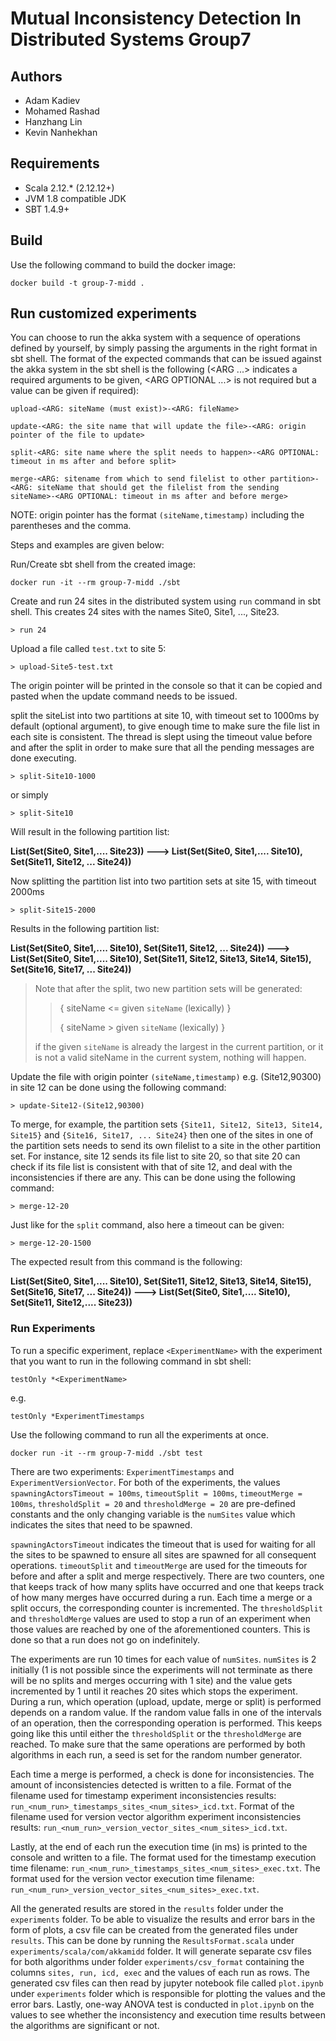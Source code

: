 # Mutual Inconsistency Detection In Distributed Systems Group7

## Authors
<ul>
  <li> Adam Kadiev </li>
  <li> Mohamed Rashad </li>
  <li> Hanzhang Lin </li>
  <li> Kevin Nanhekhan </li>
</ul>

## Requirements

- Scala 2.12.\* (2.12.12+)
- JVM 1.8 compatible JDK
- SBT 1.4.9+

## Build

Use the following command to build the docker image:

```
docker build -t group-7-midd .
```

## Run customized experiments

You can choose to run the akka system with a sequence of operations defined by yourself, by simply passing the
arguments in the right format in sbt shell. The format of the expected commands that can be issued against the akka system in the sbt shell is the following (<ARG ...> indicates a required arguments to be given, <ARG OPTIONAL ...> is not required but a value can be given if required):

```
upload-<ARG: siteName (must exist)>-<ARG: fileName>

update-<ARG: the site name that will update the file>-<ARG: origin pointer of the file to update>

split-<ARG: site name where the split needs to happen>-<ARG OPTIONAL: timeout in ms after and before split>

merge-<ARG: sitename from which to send filelist to other partition>-<ARG: siteName that should get the filelist from the sending siteName>-<ARG OPTIONAL: timeout in ms after and before merge>
```
NOTE: origin pointer has the format `(siteName,timestamp)` including the parentheses and the comma.

Steps and examples are given below:

Run/Create sbt shell from the created image:

```
docker run -it --rm group-7-midd ./sbt
```

Create and run 24 sites in the distributed system using `run` command in sbt shell. This creates 24 sites with the names Site0, Site1, ..., Site23.

```
> run 24
```

Upload a file called `test.txt` to site 5:

```
> upload-Site5-test.txt
```

The origin pointer will be printed in the console so that it can be copied and pasted when the update command needs to be issued.

split the siteList into two partitions at site 10, with timeout set to 1000ms by default (optional argument), to give enough time to make sure the file list in each site is consistent. The thread is slept using the timeout value before and after the split in order to make sure that all the pending messages are done executing.

```
> split-Site10-1000
```

or simply

```
> split-Site10
```

Will result in the following partition list:  

**List(Set(Site0, Site1,.... Site23)) ---> List(Set(Site0, Site1,.... Site10), Set(Site11, Site12, ... Site24))**

Now splitting the partition list into two partition sets at site 15, with timeout 2000ms

```
> split-Site15-2000
```

Results in the following partition list:

**List(Set(Site0, Site1,.... Site10), Set(Site11, Site12, ... Site24)) ---> List(Set(Site0, Site1,.... Site10), Set(Site11, Site12, Site13, Site14, Site15), Set(Site16, Site17, ... Site24))**


> Note that after the split, two new partition sets will be generated:
>
> > { siteName <= given `siteName` (lexically) }
> >
> > { siteName > given `siteName` (lexically) }
>
> if the given `siteName` is already the largest in the current partition, or it is not a valid
> siteName in the current system, nothing will happen.

Update the file with origin pointer `(siteName,timestamp)` e.g. (Site12,90300) in site 12 can be done using the following command:

```
> update-Site12-(Site12,90300)
```

To merge, for example, the partition sets `{Site11, Site12, Site13, Site14, Site15}` and `{Site16, Site17, ... Site24}` then one of the sites in one of the partition sets needs to send its own filelist to a site in the other partition set. For instance, site 12 sends its file list to site 20, so that site 20 can check if its file list is consistent with that of site 12,
and deal with the inconsistencies if there are any. This can be done using the following command:  
```
> merge-12-20
```
Just like for the `split` command, also here a timeout can be given:
```
> merge-12-20-1500
```
The expected result from this command is the following:

**List(Set(Site0, Site1,.... Site10), Set(Site11, Site12, Site13, Site14, Site15), Set(Site16, Site17, ... Site24)) ---> List(Set(Site0, Site1,.... Site10), Set(Site11, Site12,.... Site23))**

### Run Experiments

To run a specific experiment, replace `<ExperimentName>` with the experiment that you want to run in the following command in sbt shell:

```
testOnly *<ExperimentName>
```
e.g.
```
testOnly *ExperimentTimestamps
```

Use the following command to run all the experiments at once.

```
docker run -it --rm group-7-midd ./sbt test
```

There are two experiments: `ExperimentTimestamps` and `ExperimentVersionVector`. For both of the experiments, the values `spawningActorsTimeout = 100ms`, `timeoutSplit = 100ms`, `timeoutMerge = 100ms`, `thresholdSplit = 20` and `thresholdMerge = 20` are pre-defined constants and the only changing variable is the `numSites` value which indicates the sites that need to be spawned. 

`spawningActorsTimeout` indicates the timeout that is used for waiting for all the sites to be spawned to ensure all sites are spawned for all consequent operations. `timeoutSplit` and `timeoutMerge` are used for the timeouts for before and after a split and merge respectively. There are two counters, one that keeps track of how many splits have occurred and one that keeps track of how many merges have occurred during a run. Each time a merge or a split occurs, the corresponding counter is incremented. The `thresholdSplit` and `thresholdMerge` values are used to stop a run of an experiment when those values are reached by one of the aforementioned counters. This is done so that a run does not go on indefinitely.

The experiments are run 10 times for each value of `numSites`. `numSites` is 2 initially (1 is not possible since the experiments will not terminate as there will be no splits and merges occurring with 1 site) and the value gets incremented by 1 until it reaches 20 sites which stops the experiment. During a run, which operation (upload, update, merge or split) is performed depends on a random value. If the random value falls in one of the intervals of an operation, then the corresponding operation is performed. This keeps going like this until either the `thresholdSplit` or the `thresholdMerge` are reached. To make sure that the same operations are performed by both algorithms in each run, a seed is set for the random number generator. 

Each time a merge is performed, a check is done for inconsistencies. The amount of inconsistencies detected is written to a file. Format of the filename used for timestamp experiment inconsistencies results: `run_<num_run>_timestamps_sites_<num_sites>_icd.txt`. Format of the filename used for version vector algorithm experiment inconsistencies results: `run_<num_run>_version_vector_sites_<num_sites>_icd.txt`.

Lastly, at the end of each run the execution time (in ms) is printed to the console and written to a file. The format used for the timestamp execution time filename: `run_<num_run>_timestamps_sites_<num_sites>_exec.txt`. The format used for the version vector execution time filename: `run_<num_run>_version_vector_sites_<num_sites>_exec.txt`.

All the generated results are stored in the `results` folder under the `experiments` folder. To be able to visualize the results and error bars in the form of plots, a csv file can be created from the generated files under `results`. This can be done by running the `ResultsFormat.scala` under `experiments/scala/com/akkamidd` folder. It will generate separate csv files for both algorithms under folder `experiments/csv_format` containing the columns `sites, run, icd, exec` and the values of each run as rows. The generated csv files can then read by jupyter notebook file called `plot.ipynb` under `experiments` folder which is responsible for plotting the values and the error bars. Lastly, one-way ANOVA test is conducted in `plot.ipynb` on the values to see whether the inconsistency and execution time results between the algorithms are significant or not.
